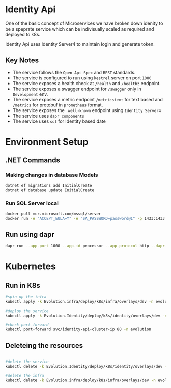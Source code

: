 # Identity Api

One of the basic concept of Microservices we have broken down idenity to be a speprate service which can be indivisually scaled as required and deployed to k8s.

Identity Api uses Identity Server4 to maintain login and generate token.

## Key Notes
- The service follows the `Open Api Spec` and `REST` standards.
- The service is configured to run using `kestrel` server on port `1000` 
- The service exposes a health check at `/health` and `/healthz` endpoint.
- The service exposes a swagger endpoint for `/swagger` only in `Development` env.
- The service exposes a metric endpoint `/metricstext` for text based and `/metrics` for protobuf in `prometheus` format.
- The service exposes the `.well-known` endpoint using `Identity Server4`
- The service uses `dapr components`
- The service uses `sql` for Identity based date


# Environment Setup

## .NET Commands

### Making changes in database Models

```bash
dotnet ef migrations add InitialCreate
dotnet ef database update InitialCreate
```

### Run SQL Server local

```bash
docker pull mcr.microsoft.com/mssql/server
docker run -e "ACCEPT_EULA=Y" -e "SA_PASSWORD=password@1" -p 1433:1433 --name sql -d mcr.microsoft.com/mssql/server:2017-latest

```

## Run using dapr
```bash
dapr run --app-port 1000 --app-id processor --app-protocol http --dapr-http-port 1501 --components-path ../../dapr/components -- dotnet run
```

# Kubernetes

## Run in K8s
```bash
#spin up the infra
kubectl apply -k Evolution.infra/deploy/k8s/infra/overlays/dev -n evolution

#deploy the service
kubectl apply -k Evolution.Identity/deploy/k8s/identity/overlays/dev -n evolution

#check port-forward 
kubectl port-forward svc/identity-api-cluster-ip 80 -n evolution

```

## Deleteing the resources

```sh

#delete the service
kubectl delete -k Evolution.Identity/deploy/k8s/identity/overlays/dev -n evolution

#delete the infra
kubectl delete -k Evolution.infra/deploy/k8s/infra/overlays/dev -n evolution

```
